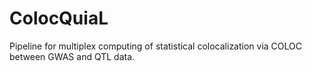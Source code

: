 # ColocQuiaL
Pipeline for multiplex computing of statistical colocalization via COLOC between GWAS and QTL data.
